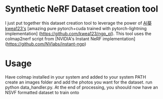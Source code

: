 # Synthetic NeRF Dataset creation tool

I just put together this dataset creation tool to leverage the power of [AI葵
kwea123's](https://github.com/kwea123) [amazing pure pytorch+cuda trained with pytorch-lightning implementation] (https://github.com/kwea123/ngp_pl). This tool uses the colmap2nerf script from [NVIDIA's Instant NeRF implementation] (https://github.com/NVlabs/instant-ngp)

# Usage
Have colmap installed in your system and added to your system PATH
create an images folder and add the photos you want for the dataset.
run python data_handler.py.
At the end of processing, you shoould now have an NSVF formatted dataset to train onto 
